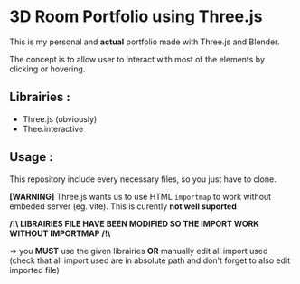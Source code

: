 # 3D Room Portfolio using Three.js
This is my personal and **actual** portfolio made with Three.js and Blender.

The concept is to allow user to interact with most of the elements by clicking or hovering.
## Librairies :
- Three.js (obviously)
- Thee.interactive

## Usage :
This repository include every necessary files, so you just have to clone.

**[WARNING]** Three.js wants us to use HTML `importmap` to work without embeded server (eg. vite). This is curently **not well suported**

**/!\ LIBRAIRIES FILE HAVE BEEN MODIFIED SO THE IMPORT WORK WITHOUT IMPORTMAP /!\\**

=> you **MUST** use the given librairies **OR** manually edit all import used (check that all import used are in absolute path and don't forget to also edit imported file)